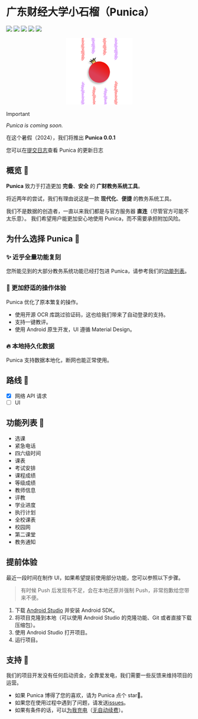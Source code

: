 # 广东财经大学小石榴（Punica）

<p>

[![](https://img.shields.io/static/v1?label=最新版本&message=开发中&labelColor=F20C00&color=white)](https://github.com/Kiteio/Punica/releases)
[![](https://img.shields.io/static/v1?label=Android%20版本支持&message=10%2B&labelColor=white&color=white&logo=android)](https://developer.android.google.cn/about/versions)
[![](https://img.shields.io/github/stars/Kiteio/Punica.svg?style=flat&labelColor=white&color=white&logo=github&logoColor=black)](https://github.com/Kiteio/Punica/stargazers)
[![](https://img.shields.io/static/v1?label=Kotlin&logo=kotlin&message=2.0.20-Beta2&labelColor=white&color=white)](https://kotlinlang.org)
[![](https://img.shields.io/static/v1?label=Jetpack%20Compose&logo=jetpackcompose&message=1.7.0-beta05&labelColor=white&color=white)](https://developer.android.google.cn/develop/ui)

</p>

<div align="center">
    <img width="180" src="app/src/main/res/drawable/punica.png" alt="Punica Logo"/>
</div>

> [!IMPORTANT]
> *Punica is coming soon.*
>
> 在这个暑假（2024），我们将推出 **Punica 0.0.1**
>
> 您可以在[提交日志](https://github.com/Kiteio/Punica/commits)查看 Punica 的更新日志

## 概览 🍥

**Punica** 致力于打造更加 **完备**、**安全** 的 **广财教务系统工具**。

将近两年的尝试，我们有理由说这是一款 **现代化**、**便捷** 的教务系统工具。

我们不是数据的创造者，一直以来我们都是与官方服务器 **直连**（尽管官方可能不太乐意）。
我们希望用户能更加安心地使用 Punica，而不需要承担附加风险。

## 为什么选择 Punica 🎡

### ✨ 近乎全量功能复刻

您所能见到的大部分教务系统功能已经打包进 Punica，请参考我们的[功能列表](#功能列表-)。

### 🧣 更加舒适的操作体验

Punica 优化了原本繁复的操作。

- 使用开源 OCR 库跳过验证码，这也给我们带来了自动登录的支持。
- 支持一键教评。
- 使用 Android 原生开发，UI 遵循 Material Design。

### 🔥 本地持久化数据

Punica 支持数据本地化，断网也能正常使用。

## 路线 🎯

- [x] 网络 API 请求
- [ ] UI

## 功能列表 📱

- 选课
- 紧急电话
- 四六级时间
- 课表
- 考试安排
- 课程成绩
- 等级成绩
- 教师信息
- 评教
- 学业进度
- 执行计划
- 全校课表
- 校园网
- 第二课堂
- 教务通知

## 提前体验
最近一段时间在制作 UI，如果希望提前使用部分功能，您可以参照以下步骤。
> 有时候 Push 后发现有不足，会在本地还原并强制 Push，非常抱歉给您带来不便。

1. 下载 [Android Studio](https://developer.android.google.cn/studio?hl=zh-cn) 并安装 Android SDK。
2. 将项目克隆到本地（可以使用 Android Studio 的克隆功能、Git 或者直接下载压缩包）。
3. 使用 Android Studio 打开项目。
4. 运行项目。

## 支持 🦢
我们的项目开发没有任何启动资金，全靠爱发电，我们需要一些反馈来维持项目的运营。

- 如果 Punica 博得了您的喜欢，请为 Punica 点个 star🌟。
- 如果您在使用过程中遇到了问题，请发送[issues](https://github.com/Kiteio/Punica/issues)。
- 如果有条件的话，可以[为我充电](https://afdian.net/a/kiteio)（[无自动续费](https://guide.afdian.net/faq/faq-for-users#id-2.4-ai-fa-dian-you-zi-dong-xu-fei-zi-dong-kou-fei-ma)）。